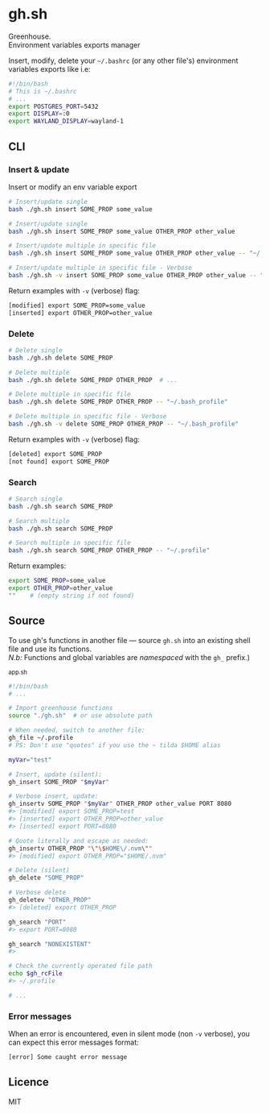 # gh.sh
Greenhouse.  
Environment variables exports manager

Insert, modify, delete your `~/.bashrc` (or any other file's) environment variables exports like i.e:

```sh
#!/bin/bash
# This is ~/.bashrc
# ...
export POSTGRES_PORT=5432
export DISPLAY=:0
export WAYLAND_DISPLAY=wayland-1
```

## CLI

### Insert &amp; update

Insert or modify an env variable export

```sh
# Insert/update single
bash ./gh.sh insert SOME_PROP some_value

# Insert/update single 
bash ./gh.sh insert SOME_PROP some_value OTHER_PROP other_value 

# Insert/update multiple in specific file
bash ./gh.sh insert SOME_PROP some_value OTHER_PROP other_value -- "~/.profile"

# Insert/update multiple in specific file - Verbose
bash ./gh.sh -v insert SOME_PROP some_value OTHER_PROP other_value -- "~/.profile"
```

Return examples with `-v` (verbose) flag:

```sh
[modified] export SOME_PROP=some_value
[inserted] export OTHER_PROP=other_value
```

### Delete

```sh
# Delete single
bash ./gh.sh delete SOME_PROP

# Delete multiple
bash ./gh.sh delete SOME_PROP OTHER_PROP  # ...

# Delete multiple in specific file
bash ./gh.sh delete SOME_PROP OTHER_PROP -- "~/.bash_profile"

# Delete multiple in specific file - Verbose
bash ./gh.sh -v delete SOME_PROP OTHER_PROP -- "~/.bash_profile"
```

Return examples with `-v` (verbose) flag:

```sh
[deleted] export SOME_PROP
[not found] export SOME_PROP
```

### Search

```sh
# Search single
bash ./gh.sh search SOME_PROP

# Search multiple
bash ./gh.sh search SOME_PROP 

# Search multiple in specific file
bash ./gh.sh search SOME_PROP OTHER_PROP -- "~/.profile"
```

Return examples:

```sh
export SOME_PROP=some_value
export OTHER_PROP=other_value
""    # (empty string if not found)
```

## Source

To use gh's functions in another file — source `gh.sh` into an existing shell file and use its functions.  
*N.b:* Functions and global variables are *namespaced* with the `gh_` prefix.)

<sub>app.sh</sub>

```sh
#!/bin/bash
# ...

# Import greenhouse functions
source "./gh.sh"  # or use absolute path

# When needed, switch to another file:
gh_file ~/.profile
# PS: Don't use "quotes" if you use the ~ tilda $HOME alias

myVar="test"

# Insert, update (silent):
gh_insert SOME_PROP "$myVar"

# Verbose insert, update:
gh_insertv SOME_PROP "$myVar" OTHER_PROP other_value PORT 8080
#> [modified] export SOME_PROP=test
#> [inserted] export OTHER_PROP=other_value
#> [inserted] export PORT=8080

# Quote literally and escape as needed:
gh_insertv OTHER_PROP "\"\$HOME\/.nvm\""
#> [modified] export OTHER_PROP="$HOME/.nvm"

# Delete (silent)
gh_delete "SOME_PROP"

# Verbose delete
gh_deletev "OTHER_PROP"
#> [deleted] export OTHER_PROP

gh_search "PORT"
#> export PORT=8080

gh_search "NONEXISTENT"
#>

# Check the currently operated file path
echo $gh_rcFile 
#> ~/.profile

# ...
```

### Error messages  

When an error is encountered, even in silent mode (non `-v` verbose), you can expect this error messages format:

```sh
[error] Some caught error message
```

## Licence

MIT
